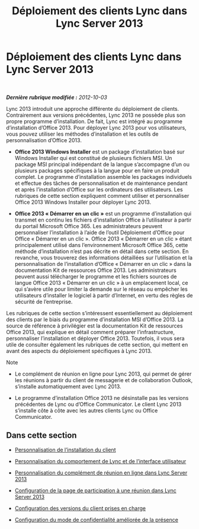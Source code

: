 ﻿---
title: Déploiement des clients Lync dans Lync Server 2013
TOCTitle: Déploiement des clients Lync dans Lync Server 2013
ms:assetid: 3d10abf2-d484-4fa0-8f10-4a5f9dfba4f5
ms:mtpsurl: https://technet.microsoft.com/fr-fr/library/JJ204827(v=OCS.15)
ms:contentKeyID: 49296958
ms.date: 05/20/2016
mtps_version: v=OCS.15
ms.translationtype: HT
---

# Déploiement des clients Lync dans Lync Server 2013

 

_**Dernière rubrique modifiée :** 2012-10-03_

Lync 2013 introduit une approche différente du déploiement de clients. Contrairement aux versions précédentes, Lync 2013 ne possède plus son propre programme d’installation. De fait, Lync est intégré au programme d’installation d’Office 2013. Pour déployer Lync 2013 pour vos utilisateurs, vous pouvez utiliser les méthodes d’installation et les outils de personnalisation d’Office 2013.

  - **Office 2013 Windows Installer** est un package d’installation basé sur Windows Installer qui est constitué de plusieurs fichiers MSI. Un package MSI principal indépendant de la langue s’accompagne d’un ou plusieurs packages spécifiques à la langue pour en faire un produit complet. Le programme d’installation assemble les packages individuels et effectue des tâches de personnalisation et de maintenance pendant et après l’installation d’Office sur les ordinateurs des utilisateurs. Les rubriques de cette section expliquent comment utiliser et personnaliser Office 2013 Windows Installer pour déployer Lync 2013.

  - **Office 2013 « Démarrer en un clic »** est un programme d’installation qui transmet en continu les fichiers d’installation Office à l’utilisateur à partir du portail Microsoft Office 365. Les administrateurs peuvent personnaliser l’installation à l’aide de l’outil Déploiement d’Office pour Office « Démarrer en un clic ». Office 2013 « Démarrer en un clic » étant principalement utilisé dans l’environnement Microsoft Office 365, cette méthode d’installation n’est pas décrite en détail dans cette section. En revanche, vous trouverez des informations détaillées sur l’utilisation et la personnalisation de l’installation d’Office « Démarrer en un clic » dans la documentation Kit de ressources Office 2013. Les administrateurs peuvent aussi télécharger le programme et les fichiers sources de langue Office 2013 « Démarrer en un clic » à un emplacement local, ce qui s’avère utile pour limiter la demande sur le réseau ou empêcher les utilisateurs d’installer le logiciel à partir d’Internet, en vertu des règles de sécurité de l’entreprise.

Les rubriques de cette section s’intéressent essentiellement au déploiement des clients par le biais du programme d’installation MSI d’Office 2013. La source de référence à privilégier est la documentation Kit de ressources Office 2013, qui explique en détail comment préparer l’infrastructure, personnaliser l’installation et déployer Office 2013. Toutefois, il vous sera utile de consulter également les rubriques de cette section, qui mettent en avant des aspects du déploiement spécifiques à Lync 2013.

> [!note]  
> <ul>
> <li><p>Le complément de réunion en ligne pour Lync 2013, qui permet de gérer les réunions à partir du client de messagerie et de collaboration Outlook, s’installe automatiquement avec Lync 2013.</p></li>
> <li><p>Le programme d’installation Office 2013 ne désinstalle pas les versions précédentes de Lync ou d’Office Communicator. Le client Lync 2013 s’installe côte à côte avec les autres clients Lync ou Office Communicator.</p></li></ul>


## Dans cette section

  - [Personnalisation de l’installation du client](lync-server-2013-customizing-client-installation.md)

  - [Personnalisation du comportement de Lync et de l’interface utilisateur](lync-server-2013-customizing-lync-behavior-and-the-user-interface.md)

  - [Personnalisation du complément de réunion en ligne dans Lync Server 2013](lync-server-2013-customizing-the-online-meeting-add-in.md)

  - [Configuration de la page de participation à une réunion dans Lync Server 2013](lync-server-2013-configuring-the-meeting-join-page.md)

  - [Configuration des versions du client prises en charge](lync-server-2013-configuring-supported-client-versions.md)

  - [Configuration du mode de confidentialité améliorée de la présence](lync-server-2013-configuring-enhanced-presence-privacy-mode.md)

